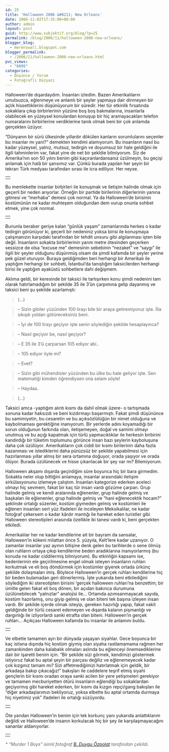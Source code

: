 ```yaml
---
id: 25
title: 'Halloween 2006 &#8211; New Orleans'
date: 2006-11-02T17:35:00+00:00
author: admin
layout: post
guid: http://www.subjektif.org/blog/?p=25
permalink: /blog/2006/11/halloween-2006-new-orleans/
blogger_blog:
  - merenswall.blogspot.com
blogger_permalink:
  - /2006/11/halloween-2006-new-orleans.html
pvc_views:
  - "6095"
categories:
  - Düşünce / Yorum
  - Fotoğraflı Düzyazı
---
```

Halloween&#8217;de dışardaydım. İnsanları izledim. Bazen Amerikalıların umutsuzca, eğlenmeye ve anlamlı bir şeyler yapmaya dair dinmeyen bir açlık hissettiklerini düşünüyorum bir süredir. Her tür etkinlik fırsatında sokaklara çıkıp birbirlerinin yüzüne boş boş bakmalarına, insanlarla olabilecek en yüzeysel konulardan konuşup bir hiç aramayacakları telefon numaralarını birbirlerine verdiklerine tanık olmak beni bir çok anlamda gerçekten üzüyor.

&#8220;Dünyanın bir sürü ülkesinde yıllardır dökülen kanların sorumlularını seçenler bu insanlar mı yani?&#8221; demekten kendimi alamıyorum. Bu insanların nasıl bu kadar yüzeysel, yalnız, mutsuz, tedirgin ve doyumsuz bir hale geldiğini ile ilgili tahminlerim var, fakat yine de net bir şekldie bilmiyorum. Siz de Amerika&#8217;nın son 50 yılını benim gibi kaçıranlardansanız üzülmeyin, bu geçişi anlamak için halâ bir şansımız var. Çünkü burada yapılan her şeyin bir tekrarı Türk medyası tarafından sırası ile icra ediliyor. Her neyse.

<table border="0" width="100%">
  <tr>
    <td align="center">
      <img src="{{ site.baseurl }}/images/halloween-2006-new-orleans-05-05.jpg" alt="" />
    </td>
  </tr>
</table>

Bu memlekette insanlar birbirleri ile konuşmak ve iletişim halinde olmak için geçerli bir neden arıyorlar. Örneğin bir partide birilerinin diğerlerinin yanına gitmesi ve &#8220;merhaba&#8221; demesi çok normal. Ya da Halloween&#8217;de birisinin kostümünün ne kadar muhteşem olduğundan dem vurup onunla sohbet etmek, yine çok normal.

<table border="0" width="100%">
  <tr>
    <td align="center">
      <img src="{{ site.baseurl }}/images/halloween-2006-new-orleans-06-06.jpg" alt="" />
    </td>
  </tr>
</table>

Bununla beraber geriye kalan &#8220;günlük yaşam&#8221; zamanlarında herkes o kadar tedirgin görünüyor ki, geçerli bir nedeniniz yoksa birisi ile konuşmaya çalışmanızın karşıdaki tarafından bir tehdit unsuru gibi algılanması işten bile değil. İnsanların sokakta birbirlerinin yarım metre ötesinden geçerken sessizce de olsa &#8220;excuse me&#8221; demesinin sebebinin &#8220;nezaket&#8221; ve &#8220;saygı&#8221; ile ilgili bir şeyler olduğunu düşünmüş olsam da şimdi kafamda bir şeyler yerine pek güzel oturuyor. Buraya geldiğimden beri herhangi bir Amerikalı ile yaptığım herhangi bir sohbeti, İstanbul&#8217;da tanıştığım taksicilerden herhangi birisi ile yaptığım ayaküstü sohbetlere dahi değişmem.

Aklıma geldi, bir keresinde bir taksici ile tartışırken konu şimdi nedenini tam olarak hatırlamadığım bir şekilde 35 ile 3&#8217;ün çarpımına gelip dayanmış ve taksici beni şu şekilde azarlamıştı:

> (&#8230;)
  
> &#8211; Sizin gibiler yüzünden 100 lirayı bile bir araya getiremiyoruz işte. İlla sıkışık yoldan götüreceksiniz beni.
  
> &#8211; İyi de 100 lirayı geçiyor işte senin söylediğin şekilde hesaplayınca?
  
> &#8211; Nasıl geçiyor be, nasıl geçiyor?
  
> &#8211; E 35 ile 3&#8217;ü çarparsan 105 ediyor abi..
  
> &#8211; 105 ediyor öyle mi?
  
> &#8211; Evet?
  
> &#8211; Sizin gibi mühendisler yüzünden bu ülke bu hale geliyor işte. Sen matematiği kimden öğrendiysen ona selam söyle!
  
> &#8211; Haydaa..
  
> (&#8230;)

Taksici amca -yaptığım alıntı kısmı da dahil olmak üzere- o tartışmada sonuna kadar haksızdı ve beni kızdırmayı başarmıştı. Fakat şimdi düşününce bu samimiyetin, bu cesaretin ve bu açıksözlülüğün bir nimet olduğuna ve kaybolmaması gerektiğine inanıyorum. Bir yerlerde adını koyamadığı bir sorun olduğunun farkında olan, iletişemeyen, doğal ve samimi olmayı unutmuş ve bu açığı kapatmak için türlü yapmacıklıklar ile herkesin birbirini kandırdığı bir tüketim toplumunu görünce insan bazı şeylerin kayboluşuna daha çok üzülüyor. Amerikalıların çok ciddi bir kısmı birilerinin daha fazla kazanması ve istediklerini daha pürüzsüz bir şekilde yapabilmesi için hazırlanması yıllar almış bir sera ortamına doğuyor, orada yaşıyor ve orada ölüyor. Burada üzülünecek ve hisse çıkarılacak bir şey var mı? Bilemiyorum.

Halloween akşamı dışarda geçirdiğim süre boyunca hiç bir bara girmedim. Sokakta neler olup bittiğini anlamaya, insanlar arasındaki iletişim sirkülasyonunu izlemeye çalıştım. İnsanları kategorize ederken aceleci olmayı hiç sevmem, fakat bir kaç tür insan vardı gözüme çarpan. Grup halinde gelmiş ve kendi aralarında eğlenenler, grup halinde gelmiş ve başkaları ile eğlenenler, grup halinde gelmiş ve &#8220;hani eğlenecektik hocam?&#8221; şeklinde ortalığı süzenler, kostüm giymeden gelmiş ve kostümleri ile eğlenen insanları sert yüz ifadeleri ile inceleyen Meksikalılar, ne kadar fotoğraf çekersem o kadar kârdır mantığı ile hareket eden turistler gibi Halloween stereotipleri arasında özellikle iki tanesi vardı ki, beni gerçekten etkiledi.

Amerikalılar her ne kadar kendilerine ait bir bayram da sansalar, Halloween&#8217;in kökeni milattan önce 5. yüzyıla, Kelt&#8217;lere kadar uzanıyor. O zamanlar insanlar yaz ayının bitişine denk gelen bu tarihlerde o sene ölmüş olan ruhların ortaya çıkıp kendilerine beden aradıklarına inanıyorlarmış (bu konuda ne kadar ciddilermiş bilmiyorum). Bu etkinliğin kapsamı ise, bedenlerinin ele geçirilmesine engel olmak isteyen insanların ruhları korkutmak ve eli boş döndürmek için kostümler giyerek ortada ürkünç şekilde dolaşmaları imiş. Böylece Halloween&#8217;in gerçek ruhları kendilerine hiç bir beden bulamadan geri dönerlermiş. İşte yukarıda beni etkilediğini söylediğim iki stereotipten birisini &#8216;gerçek halloween ruhları&#8217;na benzettim; bir ümitle gelen fakat eli boş dönen, bir açıdan bakınca durumuna üzülünebilecek &#8220;yalnızlar&#8221; analojisi ile&#8230; Ortamda azımsanmayacak sayıda, kostüm hazırlamış, onu giyip gelmiş ve olan biteni tek başına izleyen insan vardı. Bir şekilde içerde olmak isteyip, gereken hazırlığı yapıp, fakat vakit geldiğinde bir türlü cesaret edemeyen ve dışarda kalanın pişmanlığı ve dargınlığı ile izliyorlardı sanki etrafta olan biteni. Halloween&#8217;in gerçek ruhları&#8230; Açıkçası Halloween kafamda bu insanlar ile anlamını buldu.

<table border="0" width="100%">
  <tr>
    <td align="center">
      <img src="{{ site.baseurl }}/images/halloween-2006-new-orleans-03-03.jpg" alt="" />
    </td>
  </tr>
</table>

Ve elbette tamamen ayrı bir dünyada yaşayan siyahlar. Gece boyunca bir kaç istisna dışında hiç kostüm giymiş olan siyaha rastlamamama rağmen her zamankinden daha kalabalık olmaları aslında bu eğlenceyi önemsediklerine dair bir işaretti benim için. &#8220;Bir şekilde sizi görmek, kendimizi göstermek istiyoruz fakat bu aptal şeyin bir parçası değiliz ve eğlenemeyecek kadar çok kızgınız tamam mı? Sizi affetmediğimizi hatırlatmak için geldik, bir arkadaşa bakıp çıkacağız!&#8221; bakışları ile caddelere teşrif etmiş siyahi gençlerin bir kısmı oradan oraya sanki acilen bir yere yetişmeleri gerekiyor ve tamamen mecburiyetten ötürü insanların eğlendiği bu sokaklardan geçiyormış gibi hareket ederken, bir kısmı da kızgın repçi/gang bakışları ile &#8220;diğer arkadaşlarımızı bekliyoruz, yoksa elbette bu aptal ortamda durmaya hiç niyetimiz yok&#8221; ifadeleri ile ortalığı süzüyordu.

<table border="0" width="100%">
  <tr>
    <td align="center">
      <img src="{{ site.baseurl }}/images/halloween-2006-new-orleans-07-07.jpg" alt="" />
    </td>
  </tr>
</table>

Öte yandan Halloween&#8217;in benim için tek korkunç yanı yukarıda anlattıklarım değildi ve Halloween&#8217;de insanın korkulacak hiç bir şey ile karşılaşmayacağını sananlar aldanıyorlar.

<table border="0" width="100%">
  <tr>
    <td align="center">
      <img src="{{ site.baseurl }}/images/halloween-2006-new-orleans-09-09.jpg" alt="" />
    </td>
  </tr>
</table>

 <span style="font-style: italic; color: #666666;">* &#8220;Murder 1 Boys&#8221; isimli fotoğraf <a href="http://biyolokum.blogspot.com" target="_blank">B. Duygu Özpolat</a> tarafından çekildi.</span>
